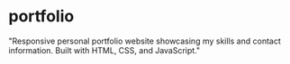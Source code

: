 # portfolio
"Responsive personal portfolio website showcasing my skills and contact information. Built with HTML, CSS, and JavaScript."
